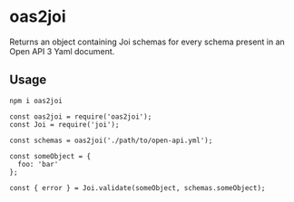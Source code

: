 # oas2joi

Returns an object containing Joi schemas for every schema present in an Open API 3 Yaml document.

## Usage

```
npm i oas2joi
```

```
const oas2joi = require('oas2joi');
const Joi = require('joi');

const schemas = oas2joi('./path/to/open-api.yml');

const someObject = {
  foo: 'bar'
};

const { error } = Joi.validate(someObject, schemas.someObject);
```